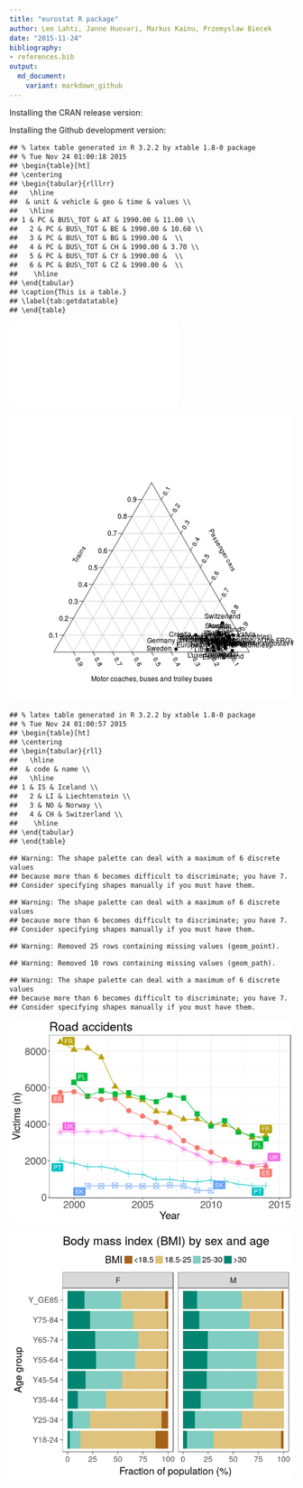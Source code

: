 ```yaml
---
title: "eurostat R package"
author: Leo Lahti, Janne Huovari, Markus Kainu, Przemyslaw Biecek
date: "2015-11-24"
bibliography: 
- references.bib
output: 
  md_document:
    variant: markdown_github
---
```

<!--
%\VignetteEngine{knitr::rmarkdown}
%\VignetteIndexEntry{eurostat Markdown Vignette}
%\usepackage[utf8]{inputenc}
-->



Installing the CRAN release version:



Installing the Github development version:








```
## % latex table generated in R 3.2.2 by xtable 1.8-0 package
## % Tue Nov 24 01:00:18 2015
## \begin{table}[ht]
## \centering
## \begin{tabular}{rlllrr}
##   \hline
##  & unit & vehicle & geo & time & values \\ 
##   \hline
## 1 & PC & BUS\_TOT & AT & 1990.00 & 11.00 \\ 
##   2 & PC & BUS\_TOT & BE & 1990.00 & 10.60 \\ 
##   3 & PC & BUS\_TOT & BG & 1990.00 &  \\ 
##   4 & PC & BUS\_TOT & CH & 1990.00 & 3.70 \\ 
##   5 & PC & BUS\_TOT & CY & 1990.00 &  \\ 
##   6 & PC & BUS\_TOT & CZ & 1990.00 &  \\ 
##    \hline
## \end{tabular}
## \caption{This is a table.} 
## \label{tab:getdatatable}
## \end{table}
```


![plot of chunk 2015-manu-mapexample](./2015-manu-mapexample-1.pdf) 

![plot of chunk 2015-manu-search2](./2015-manu-search2-1.png) 


```
## % latex table generated in R 3.2.2 by xtable 1.8-0 package
## % Tue Nov 24 01:00:57 2015
## \begin{table}[ht]
## \centering
## \begin{tabular}{rll}
##   \hline
##  & code & name \\ 
##   \hline
## 1 & IS & Iceland \\ 
##   2 & LI & Liechtenstein \\ 
##   3 & NO & Norway \\ 
##   4 & CH & Switzerland \\ 
##    \hline
## \end{tabular}
## \end{table}
```


```
## Warning: The shape palette can deal with a maximum of 6 discrete values
## because more than 6 becomes difficult to discriminate; you have 7.
## Consider specifying shapes manually if you must have them.
```

```
## Warning: The shape palette can deal with a maximum of 6 discrete values
## because more than 6 becomes difficult to discriminate; you have 7.
## Consider specifying shapes manually if you must have them.
```

```
## Warning: Removed 25 rows containing missing values (geom_point).
```

```
## Warning: Removed 10 rows containing missing values (geom_path).
```

```
## Warning: The shape palette can deal with a maximum of 6 discrete values
## because more than 6 becomes difficult to discriminate; you have 7.
## Consider specifying shapes manually if you must have them.
```

![plot of chunk 2015-manu-roadacc](./2015-manu-roadacc-1.png) 


![plot of chunk 2015-manu-bmi](./2015-manu-bmi-1.png) 

